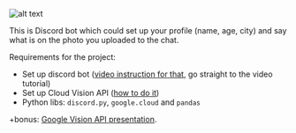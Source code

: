 ![alt text](https://github.com/andynik/knu_labs/blob/master/blablabot/images/bbb_cover.PNG 'Joker')

This is Discord bot which could set up your profile (name, age, city) and say what is on the photo you uploaded to the chat.

Requirements for the project:
- Set up discord bot ([video instruction for that](https://www.youtube.com/watch?v=ZNA7Eij3UmY&feature=emb_logo), go straight to the video tutorial)
- Set up Cloud Vision API ([how to do it](https://www.youtube.com/playlist?list=PL3JVwFmb_BnSLFyVThMfEavAEZYHBpWEd))
- Python libs: `discord.py`, `google.cloud` and `pandas`

+bonus: [Google Vision API presentation](https://drive.google.com/file/d/1JtTlvnFIduePRXPvyQcIWhqj4UZGjFFI/view?usp=sharing).

